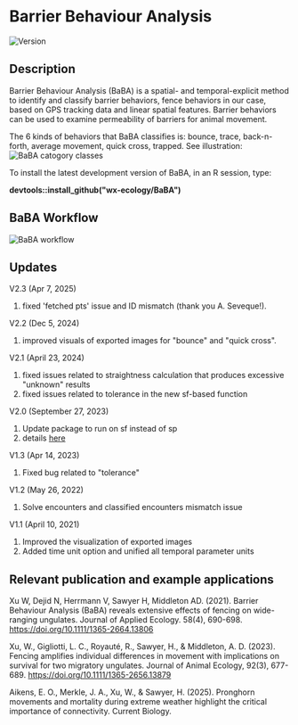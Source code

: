 # Barrier Behaviour Analysis

![Version](https://img.shields.io/badge/version-2.3-blue)

## Description
Barrier Behaviour Analysis (BaBA) is a spatial- and temporal-explicit method to identify and classify barrier behaviors, fence behaviors in our case, based on GPS tracking data and linear spatial features. Barrier behaviors can be used to examine permeability of barriers for animal movement.

The 6 kinds of behaviors that BaBA classifies is: bounce, trace, back-n-forth, average movement, quick cross, trapped. See illustration:
![BaBA catogory classes](BaBA_Catogories.png)

To install the latest development version of BaBA, in an R session, type: 

**devtools::install_github("wx-ecology/BaBA")**

## BaBA Workflow
![BaBA workflow](Flowchart.png)

## Updates
V2.3 (Apr 7, 2025)
1. fixed 'fetched pts' issue and ID mismatch (thank you A. Seveque!). 

V2.2 (Dec 5, 2024)
1. improved visuals of exported images for "bounce" and "quick cross".

V2.1 (April 23, 2024)
1. fixed issues related to straightness calculation that produces excessive "unknown" results
2. fixed issues related to tolerance in the new sf-based function 

V2.0 (September 27, 2023) 
1. Update package to run on sf instead of sp
2. details [here](https://github.com/wx-ecology/BaBA/pull/4#issue-1903676738)

V1.3 (Apr 14, 2023)
1. Fixed bug related to "tolerance"

V1.2 (May 26, 2022)
1. Solve encounters and classified encounters mismatch issue

V1.1 (April 10, 2021)
1. Improved the visualization of exported images 
2. Added time unit option and unified all temporal parameter units

## Relevant publication and example applications
Xu W, Dejid N, Herrmann V, Sawyer H, Middleton AD. (2021). Barrier Behaviour Analysis (BaBA) reveals extensive effects of fencing on wide-ranging ungulates. Journal of Applied Ecology. 58(4), 690-698. https://doi.org/10.1111/1365-2664.13806

Xu, W., Gigliotti, L. C., Royauté, R., Sawyer, H., & Middleton, A. D. (2023). Fencing amplifies individual differences in movement with implications on survival for two migratory ungulates. Journal of Animal Ecology, 92(3), 677-689. https://doi.org/10.1111/1365-2656.13879 

Aikens, E. O., Merkle, J. A., Xu, W., & Sawyer, H. (2025). Pronghorn movements and mortality during extreme weather highlight the critical importance of connectivity. Current Biology.
